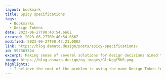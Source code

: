 ```yaml
---
layout: bookmark
title: Spicy specifications
tags:
  - Bookmarks
  - Design Tokens
date: 2023-06-27T00:40:54.666Z
created: 2023-06-27T00:40:54.666Z
modified: 2023-06-27T00:42:21.000Z
link: https://blog.damato.design/posts/spicy-specifications/
id: 597363324
excerpt: Making sense of several solutions for design decisions aimed to help our community.
image: https://blog.damato.design/og-images/GliNggY5KR.png
highlights:
  - I believe the root of the problem is using the name Design Token for experimental approaches while a group aims to define what it means to be a Design Token. These other formats do not follow the specification in small and large ways and are therefore not accurate in describing Design Tokens as we expect them to be used in the community universally. Rebranding these novel approaches as something else for future features (as Figma has done) would make the expectations and responsibilities of Design Tokens more understandable to the community moving forward.
---
```

